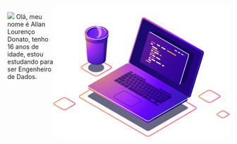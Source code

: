 <img src="Images/computer-illustration (1).png" min-width="400px" max-width="400px" width="400px" align="right" alt="Computador">

<p align="left"> 
 <img src="https://media.giphy.com/media/hvRJCLFzcasrR4ia7z/giphy.gif" width="20px"> Olá, meu nome é Allan Lourenço Donato, tenho 16 anos de idade, estou estudando para ser Engenheiro de Dados.
</p>    

